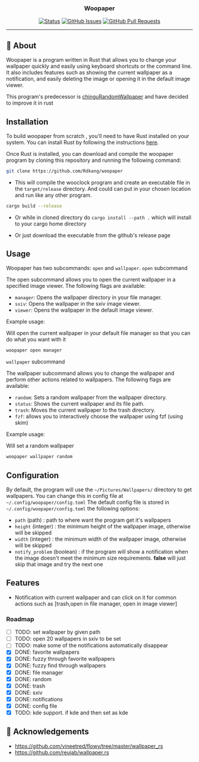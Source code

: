 <h3 align="center">Woopaper</h3>

<div align="center">

[![Status](https://img.shields.io/badge/status-active-success.svg)]()
[![GitHub Issues](https://img.shields.io/github/issues/rdkang/The-Documentation-Compendium.svg)](https://github.com/rdkang/woopaper/issues)
[![GitHub Pull Requests](https://img.shields.io/github/issues-pr/kylelobo/The-Documentation-Compendium.svg)](https://github.com/kylelobo/The-Documentation-Compendium/pulls)

</div>

---

## 🧐 About

Woopaper is a program written in Rust that allows you to change your wallpaper quickly and easily using keyboard shortcuts or the command line. It also includes features such as showing the current wallpaper as a notification, and easily deleting the image or opening it in the default image viewer.

This program's predecessor is [chinguRandomWallpaper](https://github.com/Rdkang/chinguRandomWallpaper) and have decided to improve it in rust

## Installation

To build woopaper from scratch , you'll need to have Rust installed on your system. You can install Rust by following the instructions [here](https://www.rust-lang.org/tools/install).

Once Rust is installed, you can download and compile the woopaper program by cloning this repository and running the following command:

```bash
git clone https://github.com/Rdkang/woopaper
```

- This will compile the wooclock program and create an executable file in the `target/release` directory. And could can put in your chosen location and run like any other program.

```bash
cargo build --release
```

- Or while in cloned directory do `cargo install --path .` which will install to your cargo home directory

- Or just download the executable from the github's release page

## Usage

Woopaper has two subcommands: `open` and `wallpaper`.
`open` subcommand

The open subcommand allows you to open the current wallpaper in a specified image viewer. The following flags are available:

- `manager`: Opens the wallpaper directory in your file manager.
- `sxiv`: Opens the wallpaper in the sxiv image viewer.
- `viewer`: Opens the wallpaper in the default image viewer.

Example usage:

Will open the current wallpaper in your default file manager so that you can do what you want with it

```bash
woopaper open manager
```

`wallpaper` subcommand

The wallpaper subcommand allows you to change the wallpaper and perform other actions related to wallpapers. The following flags are available:

- `random`: Sets a random wallpaper from the wallpaper directory.
- `status`: Shows the current wallpaper and its file path.
- `trash`: Moves the current wallpaper to the trash directory.
- `fzf`: allows you to interactively choose the wallpaper using fzf (using skim)

Example usage:

Will set a random wallpaper

```bash
woopaper wallpaper random
```

## Configuration

By default, the program will use the `~/Pictures/Wallpapers/` directory to get wallpapers. You can change this in config file at `~/.config/woopaper/config.toml`
The default config file is stored in `~/.config/woopaper/config.toml`
the following options:

- `path` (path) : path to where want the program get it's wallpapers
- `height` (integer) : the minimum height of the wallpaper image, otherwise will be skipped
- `width` (integer) : the minimum width of the wallpaper image, otherwise will be skipped
- `notify_problem` (boolean) : if the program will show a notification when the image doesn't meet the minimum size requirements. **false** will just skip that image and try the next one

## Features

- Notification with current wallpaper and can click on it for common actions such as [trash,open in file manager, open in image viewer]

### Roadmap

- [ ] TODO: set wallpaper by given path
- [ ] TODO: open 20 wallpapers in sxiv to be set
- [ ] TODO: make some of the notifications automatically disappear
- [x] DONE: favorite wallpapers
- [x] DONE: fuzzy through favorite wallpapers
- [x] DONE: fuzzy find through wallpapers
- [x] DONE: file manager
- [x] DONE: random
- [x] DONE: trash
- [x] DONE: sxiv
- [x] DONE: notifications
- [x] DONE: config file
- [x] TODO: kde support. if kde and then set as kde

## 🎉 Acknowledgements

- https://github.com/vineetred/flowy/tree/master/wallpaper_rs
- https://github.com/reujab/wallpaper.rs
